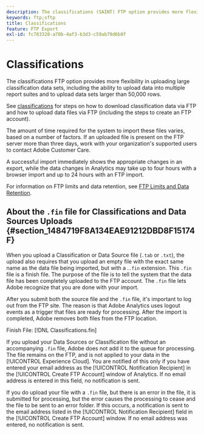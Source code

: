 ```yaml
---
description: The classifications (SAINT) FTP option provides more flexibility in uploading large classification data sets, including the ability to upload data into multiple report suites and to upload data sets larger than 50,000 rows.
keywords: ftp;sftp
title: Classifications
feature: FTP Export
exl-id: fc783328-a70b-4af3-b3d3-c59ab79d6b8f
---
```

# Classifications

The classifications FTP option provides more flexibility in uploading large classification data sets, including the ability to upload data into multiple report suites and to upload data sets larger than 50,000 rows.

See [classifications](https://experienceleague.adobe.com/docs/analytics/components/classifications/classifications-importer/c-working-with-saint.html) for steps on how to download classification data via FTP and how to upload data files via FTP (including the steps to create an FTP account).

The amount of time required for the system to import these files varies, based on a number of factors. If an uploaded file is present on the FTP server more than three days, work with your organization's supported users to contact Adobe Customer Care. 

A successful import immediately shows the appropriate changes in an export, while the data changes in Analytics may take up to four hours with a browser import and up to 24 hours with an FTP import.

For information on FTP limits and data retention, see [FTP Limits and Data Retention](/help/export/ftp-and-sftp/ftp-limits.md).

## About the `.fin` file for Classifications and Data Sources Uploads {#section_1484719F8A134EAE91212DBD8F15174F}

When you upload a Classification or Data Source file (`.tab` or `.txt`), the upload also requires that you upload an empty file with the exact same name as the data file being imported, but with a .`.fin` extension. This `.fin` file is a finish file. The purpose of the file is to tell the system that the data file has been completely uploaded to the FTP account. The `.fin` file lets Adobe recognize that you are done with your import.
 
After you submit both the source file and the `.fin` file,  it's important to log out from the FTP site. The reason is that Adobe Analytics uses logout events as a trigger that files are ready for processing. After the import is completed, Adobe removes both files from the FTP location.

Finish File: [!DNL Classifications.fin]

If you upload your Data Sources or Classification file without an accompanying `.fin` file, Adobe does not add it to the queue for processing. The file remains on the FTP, and is not applied to your data in the [!UICONTROL Experience Cloud]. You are notified of this only if you have entered your email address as the [!UICONTROL Notification Recipient] in the [!UICONTROL Create FTP Account] window of Analytics. If no email address is entered in this field, no notification is sent.

If you do upload your file with a `.fin` file, but there is an error in the file, it is submitted for processing, but the error causes the processing to cease and the file to be sent to an error folder. If this occurs, a notification is sent to the email address listed in the [!UICONTROL Notification Recipient] field in the [!UICONTROL Create FTP Account] window. If no email address was entered, no notification is sent.
